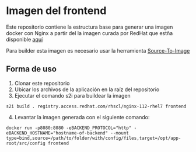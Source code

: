 Imagen del frontend
===================

Este repositorio contiene la estructura base para generar una imagen docker con Nginx a partir del la imagen curada por RedHat que estña disponible [aquí](https://access.redhat.com/containers/?tab=overview#/registry.access.redhat.com/rhscl/nginx-112-rhel7)

Para builder esta imagen es necesario usar la herramienta [Source-To-Image](https://github.com/openshift/source-to-image)

Forma de uso
------------

1. Clonar este repositorio
2. Ubicar los archivos de la aplicación en la raíz del repositorio
3. Ejecutar el comando s2i para buildear la imagen

````
s2i build . registry.access.redhat.com/rhscl/nginx-112-rhel7 frontend
````

4. Levantar la imagen generada con el siguiente comando:

`````
docker run -p8080:8080 -eBACKEND_PROTOCOL="http" -eBACKEND_HOSTNAME="hostname-of-backend" --mount type=bind,source=/path/to/folder/with/config/files,target=/opt/app-root/src/config frontend
`````